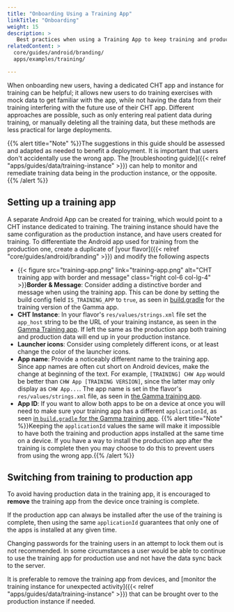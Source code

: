```yaml
---
title: "Onboarding Using a Training App"
linkTitle: "Onboarding"
weight: 15
description: >
   Best practices when using a Training App to keep training and production data apart
relatedContent: >
  core/guides/android/branding/
  apps/examples/training/

---
```


When onboarding new users, having a dedicated CHT app and instance for training can be helpful; it allows new users to do training exercises with mock data to get familiar with the app, while not having the data from their training interfering with the future use of their CHT app. Different approaches are possible, such as only entering real patient data during training, or manually deleting all the training data, but these methods are less practical for large deployments.

{{% alert title="Note" %}}The suggestions in this guide should be assessed and adapted as needed to benefit a deployment. It is important that users don't accidentally use the wrong app. The [troubleshooting guide]({{< relref "apps/guides/data/training-instance" >}}) can help to monitor and remediate training data being in the production instance, or the opposite.{{% /alert %}}

## Setting up a training app

A separate Android App can be created for training, which would point to a CHT instance dedicated to training. The training instance should have the same configuration as the production instance, and have users created for training. To differentiate the Android app used for training from the production one, create a duplicate of [your flavor]({{< relref "core/guides/android/branding" >}}) and modify the following aspects
- {{< figure src="training-app.png" link="training-app.png" alt="CHT training app with border and message" class="right col-6 col-lg-4" >}}**Border & Message**: Consider adding a distinctive border and message when using the training app. This can be done by setting the build config field `IS_TRAINING_APP` to `true`, as seen in [build.gradle](https://github.com/medic/cht-android/blob/8d077ed08dc3889ef1f4e3bad7231931bca55d87/build.gradle#L212-L216) for the training version of the Gamma app.
- **CHT Instance**: In your flavor's `res/values/strings.xml` file set the `app_host` string to be the URL of your training instance, as seen in the [Gamma Training app](https://github.com/medic/cht-android/blob/8d077ed08dc3889ef1f4e3bad7231931bca55d87/src/medicmobilegamma_training/res/values/strings.xml#L3). If left the same as the production app both training and production data will end up in your production instance.
- **Launcher icons**: Consider using completely different icons, or at least change the color of the launcher icons.
- **App name**: Provide a noticeably different name to the training app. Since app names are often cut short on Android devices, make the change at beginning of the text. For example, `[TRAINING] CHW App` would be better than `CHW App [TRAINING VERSION]`, since the latter may only display as `CHW App...`. The app name is set in the flavor's `res/values/strings.xml` file, as seen in [the Gamma training app](https://github.com/medic/cht-android/blob/8d077ed08dc3889ef1f4e3bad7231931bca55d87/src/medicmobilegamma_training/res/values/strings.xml#L4).
- **App ID**: If you want to allow both apps to be on a device at once you will need to make sure your training app has a different `applicationId`, as seen [in `build.gradle` for the Gamma training app](https://github.com/medic/cht-android/blob/8d077ed08dc3889ef1f4e3bad7231931bca55d87/build.gradle#L214). 
   {{% alert title="Note" %}}Keeping the `applicationId` values the same will make it impossible to have both the training and production apps installed at the same time on a device. If you have a way to install the production app after the training is complete then you may choose to do this to prevent users from using the wrong app.{{% /alert %}}

## Switching from training to production app

To avoid having production data in the training app, it is encouraged to **remove** the training app from the device once training is complete. 

If the production app can always be installed after the use of the training is complete, then using the same `applicationId` guarantees that only one of the apps is installed at any given time.

Changing passwords for the training users in an attempt to lock them out is not recommended. In some circumstances a user would be able to continue to use the training app for production use and not have the data sync back to the server.

It is preferable to remove the training app from devices, and [monitor the training instance for unexpected activity]({{< relref "apps/guides/data/training-instance" >}}) that can be brought over to the production instance if needed.
